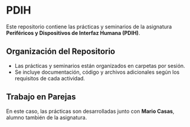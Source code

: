 # PDIH

Este repositorio contiene las prácticas y seminarios de la asignatura **Periféricos y Dispositivos de Interfaz Humana (PDIH)**.

## Organización del Repositorio
- Las prácticas y seminarios están organizados en carpetas por sesión.
- Se incluye documentación, código y archivos adicionales según los requisitos de cada actividad.

## Trabajo en Parejas
En este caso, las prácticas son desarrolladas junto con **Mario Casas**, alumno también de la asignatura.
